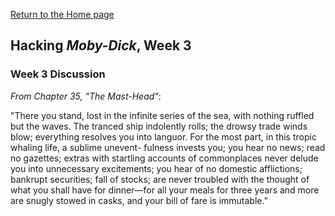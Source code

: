 [Return to the Home page](index.md)

## Hacking *Moby-Dick*, Week 3

### Week 3 Discussion

*From Chapter 35, "The Mast-Head"*:

"There you stand, lost in the infinite series of the sea, with nothing
ruffled but the waves. The tranced ship indolently rolls; the
drowsy trade winds blow; everything resolves you into languor.
For the most part, in this tropic whaling life, a sublime unevent-
fulness invests you; you hear no news; read no gazettes; extras
with startling accounts of commonplaces never delude you into
unnecessary excitements; you hear of no domestic afflictions;
bankrupt securities; fall of stocks; are never troubled with the
thought of what you shall have for dinner—for all your meals for three years and more are snugly stowed in casks, and your
bill of fare is immutable."
